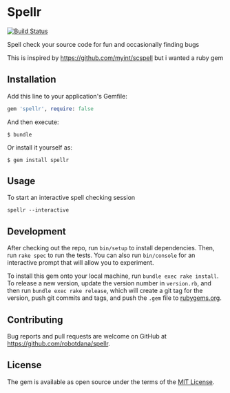 # Spellr

[![Build Status](https://travis-ci.org/robotdana/spellr.svg?branch=master)](https://travis-ci.org/robotdana/spellr)

Spell check your source code for fun and occasionally finding bugs

This is inspired by https://github.com/myint/scspell but i wanted a ruby gem

## Installation

Add this line to your application's Gemfile:

```ruby
gem 'spellr', require: false
```

And then execute:

    $ bundle

Or install it yourself as:

    $ gem install spellr

## Usage

To start an interactive spell checking session
```
spellr --interactive
```

## Development

After checking out the repo, run `bin/setup` to install dependencies. Then, run `rake spec` to run the tests. You can also run `bin/console` for an interactive prompt that will allow you to experiment.

To install this gem onto your local machine, run `bundle exec rake install`. To release a new version, update the version number in `version.rb`, and then run `bundle exec rake release`, which will create a git tag for the version, push git commits and tags, and push the `.gem` file to [rubygems.org](https://rubygems.org).

## Contributing

Bug reports and pull requests are welcome on GitHub at https://github.com/robotdana/spellr.

## License

The gem is available as open source under the terms of the [MIT License](https://opensource.org/licenses/MIT).
